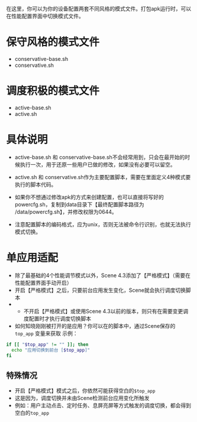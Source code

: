 在这里，你可以为你的设备配置两套不同风格的模式文件。打包apk运行时，可以在性能配置界面中切换模式文件。

# 保守风格的模式文件
- conservative-base.sh
- conservative.sh

# 调度积极的模式文件
- active-base.sh
- active.sh

# 具体说明
- active-base.sh 和 conservative-base.sh不会经常用到，只会在最开始的时候执行一次，用于还原一些用户已做的修改，如果没有必要可以留空。
- active.sh 和 conservative.sh作为主要配置脚本，需要在里面定义4种模式要执行的脚本代码。

- 如果你不想通过修改apk的方式来创建配置，也可以直接将写好的powercfg.sh，复制到data目录下【最终配置脚本路径为 /data/powercfg.sh】，并修改权限为0644。
- 注意配置脚本的编码格式，应为unix，否则无法被命令行识别，也就无法执行模式切换。

# 单应用适配
- 除了最基础的4个性能调节模式以外，Scene 4.3添加了【严格模式】（需要在性能配置界面手动开启）
- 开启【严格模式】之后，只要前台应用发生变化，Scene就会执行调度切换脚本
- * 不开启【严格模式】或使用Scene 4.3以前的版本，则只有在需要变更调度配置时才执行调度切换脚本
- 如何知晓刚刚被打开的是应用？你可以在的脚本中，通过Scene保存的 `top_app` 变量来获取 示例：

```sh
if [[ "$top_app" != "" ]]; then
  echo "应用切换到前台 [$top_app]"
fi
```

## 特殊情况
- 开启【严格模式】模式之后，你依然可能获得空白的`$top_app`
- 这是因为，调度切换并未由Scene检测前台应用变化所触发
- 例如：用户主动点击、定时任务、息屏亮屏等方式触发的调度切换，都会得到空白的`top_app`
